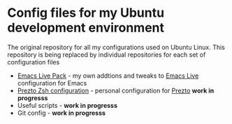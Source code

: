# Config files for my Ubuntu development environment

The original repository for all my configurations used on Ubuntu Linux.   This repository is being replaced by individual repositories for each set of configuration files

* [Emacs Live Pack](https://github.com/joaquin6/emacs-live-pack) - my own addtions and tweaks to [Emacs Live](https://github.com/overtone/emacs-live) configuration for Emacs
* [Prezto Zsh configuration]() - personal configuration for [Prezto](https://github.com/sorin-ionescu/prezto) **work in progresss**
* Useful scripts - **work in progresss**
* Git config - **work in progresss**
